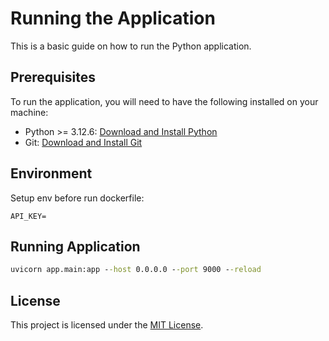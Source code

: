 # Running the Application

This is a basic guide on how to run the Python application.

## Prerequisites

To run the application, you will need to have the following installed on your machine:

- Python >= 3.12.6: [Download and Install Python](https://www.python.org/downloads/)
- Git: [Download and Install Git](https://git-scm.com/downloads)

## Environment

Setup env before run dockerfile:

```env
API_KEY=
```

## Running Application

```cmd
uvicorn app.main:app --host 0.0.0.0 --port 9000 --reload
```

## License

This project is licensed under the [MIT License](LICENSE).
